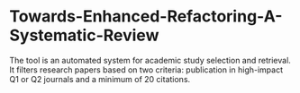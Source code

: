 # Towards-Enhanced-Refactoring-A-Systematic-Review
The tool is an automated system for academic study selection and retrieval. It filters research papers based on two criteria: publication in high-impact Q1 or Q2 journals and a minimum of 20 citations.
